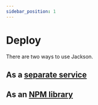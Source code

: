 ```yaml
---
sidebar_position: 1
---
```


# Deploy

There are two ways to use Jackson.

## As a [separate service](service.md#service)

## As an [NPM library](npm-library.md)
